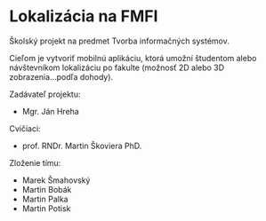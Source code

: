 Lokalizácia na FMFI
===================

Školský projekt na predmet Tvorba informačných systémov.

Cieľom je vytvoriť mobilnú aplikáciu, ktorá umožní študentom alebo návštevníkom lokalizáciu po fakulte (možnosť 2D alebo 3D zobrazenia...podľa dohody).

Zadávateľ projektu:
* Mgr. Ján Hreha

Cvičiaci:
* prof. RNDr. Martin Škoviera PhD.

Zloženie tímu:
* Marek Šmahovský
* Martin Bobák
* Martin Palka
* Martin Potisk
